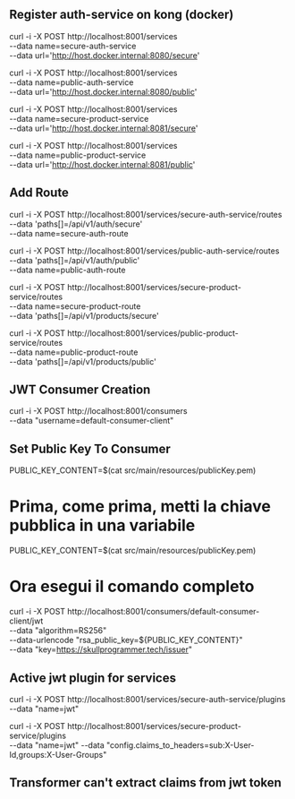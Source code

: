 ## Register auth-service on kong (docker)

curl -i -X POST http://localhost:8001/services \
  --data name=secure-auth-service \
  --data url='http://host.docker.internal:8080/secure'

curl -i -X POST http://localhost:8001/services \
  --data name=public-auth-service \
  --data url='http://host.docker.internal:8080/public'

curl -i -X POST http://localhost:8001/services \
  --data name=secure-product-service \
  --data url='http://host.docker.internal:8081/secure'

curl -i -X POST http://localhost:8001/services \
  --data name=public-product-service \
  --data url='http://host.docker.internal:8081/public'

## Add Route

curl -i -X POST http://localhost:8001/services/secure-auth-service/routes \
  --data 'paths[]=/api/v1/auth/secure' \
  --data name=secure-auth-route

curl -i -X POST http://localhost:8001/services/public-auth-service/routes \
  --data 'paths[]=/api/v1/auth/public' \
  --data name=public-auth-route

curl -i -X POST http://localhost:8001/services/secure-product-service/routes \
  --data name=secure-product-route \
  --data 'paths[]=/api/v1/products/secure'

curl -i -X POST http://localhost:8001/services/public-product-service/routes \
  --data name=public-product-route \
  --data 'paths[]=/api/v1/products/public'

## JWT Consumer Creation

curl -i -X POST http://localhost:8001/consumers \
  --data "username=default-consumer-client"

## Set Public Key To Consumer

PUBLIC_KEY_CONTENT=$(cat src/main/resources/publicKey.pem)

# Prima, come prima, metti la chiave pubblica in una variabile
PUBLIC_KEY_CONTENT=$(cat src/main/resources/publicKey.pem)

# Ora esegui il comando completo
curl -i -X POST http://localhost:8001/consumers/default-consumer-client/jwt \
  --data "algorithm=RS256" \
  --data-urlencode "rsa_public_key=${PUBLIC_KEY_CONTENT}" \
  --data "key=https://skullprogrammer.tech/issuer"  

## Active jwt plugin for services

curl -i -X POST http://localhost:8001/services/secure-auth-service/plugins \
  --data "name=jwt"

curl -i -X POST http://localhost:8001/services/secure-product-service/plugins \
  --data "name=jwt"
  --data "config.claims_to_headers=sub:X-User-Id,groups:X-User-Groups"

## Transformer can't extract claims from jwt token

